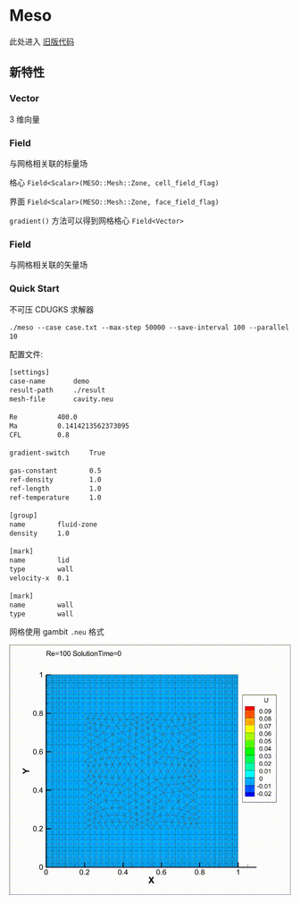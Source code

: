 # Meso

此处进入 [旧版代码](https://github.com/yuzuki01/meso-archive)

## 新特性

### Vector

3 维向量

### Field<Scalar>

与网格相关联的标量场

格心 `Field<Scalar>(MESO::Mesh::Zone, cell_field_flag)`

界面 `Field<Scalar>(MESO::Mesh::Zone, face_field_flag)`

`gradient()` 方法可以得到网格格心 `Field<Vector>`

### Field<Vector>

与网格相关联的矢量场

### Quick Start

不可压 CDUGKS 求解器

```shell
./meso --case case.txt --max-step 50000 --save-interval 100 --parallel 10
```

配置文件:

```
[settings]
case-name       demo
result-path     ./result
mesh-file       cavity.neu

Re          400.0
Ma          0.1414213562373095
CFL         0.8

gradient-switch     True

gas-constant        0.5
ref-density         1.0
ref-length          1.0
ref-temperature     1.0

[group]
name        fluid-zone
density     1.0

[mark]
name        lid
type        wall
velocity-x  0.1

[mark]
name        wall
type        wall

```

网格使用 gambit `.neu` 格式

![result](files/result.gif)
